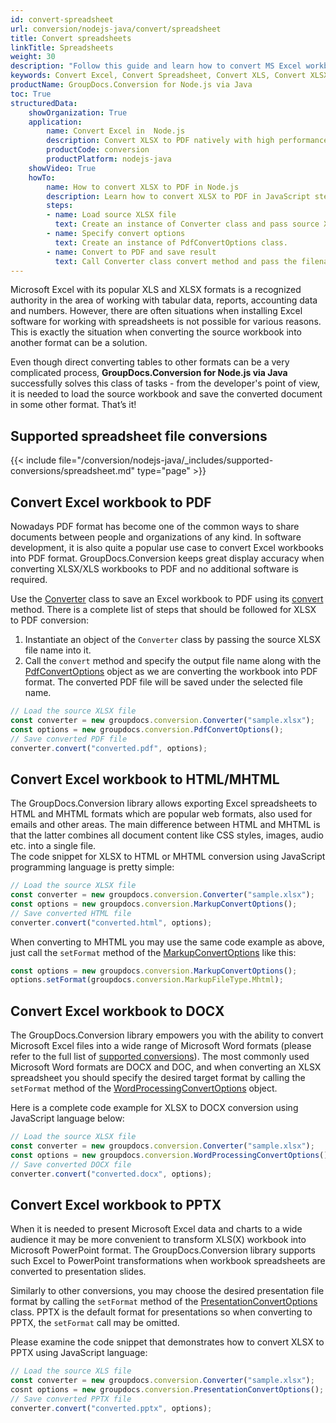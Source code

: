 ```yaml
---
id: convert-spreadsheet
url: conversion/nodejs-java/convert/spreadsheet
title: Convert spreadsheets
linkTitle: Spreadsheets
weight: 30
description: "Follow this guide and learn how to convert MS Excel workbooks - XLSX, XLS, XLSB using JavaScript language and GroupDocs.Conversion for Node.js via Java."
keywords: Convert Excel, Convert Spreadsheet, Convert XLS, Convert XLSX
productName: GroupDocs.Conversion for Node.js via Java
toc: True
structuredData:
    showOrganization: True
    application:    
        name: Convert Excel in  Node.js    
        description: Convert XLSX to PDF natively with high performance using JavaScript language and GroupDocs.Conversion for Node.js APIs
        productCode: conversion
        productPlatform: nodejs-java 
    showVideo: True
    howTo:
        name: How to convert XLSX to PDF in Node.js 
        description: Learn how to convert XLSX to PDF in JavaScript step by step
        steps:
        - name: Load source XLSX file 
          text: Create an instance of Converter class and pass source XLSX file path as a constructor parameter. You may specify absolute or relative file path as per your requirements. 
        - name: Specify convert options 
          text: Create an instance of PdfConvertOptions class.
        - name: Convert to PDF and save result 
          text: Call Converter class convert method and pass the filename for the converted PDF file and the PdfConvertOptions object from the previous step as parameters.
---
```

Microsoft Excel with its popular XLS and XLSX formats is a recognized authority in the area of working with tabular data, reports, accounting data and numbers. However, there are often situations when installing Excel software for working with spreadsheets is not possible for various reasons. This is exactly the situation when converting the source workbook into another format can be a solution. 

Even though direct converting tables to other formats can be a very complicated process, **GroupDocs.Conversion for Node.js via Java** successfully solves this class of tasks - from the developer's point of view, it is needed to load the source workbook and save the converted document in some other format. That’s it!

## Supported spreadsheet file conversions

{{< include file="/conversion/nodejs-java/_includes/supported-conversions/spreadsheet.md" type="page" >}}

## Convert Excel workbook to PDF

Nowadays PDF format has become one of the common ways to share documents between people and organizations of any kind. In software development, it is also quite a popular use case to convert Excel workbooks into PDF format. GroupDocs.Conversion keeps great display accuracy when converting XLSX/XLS workbooks to PDF and no additional software is required.  

Use the [Converter](#) class to save an Excel workbook to PDF using its [convert](#) method. There is a complete list of steps that should be followed for XLSX to PDF conversion:  

1. Instantiate an object of the `Converter` class by passing the source XLSX file name into it.
2. Call the `convert` method and specify the output file name along with the [PdfConvertOptions](#) object as we are converting the workbook into PDF format. The converted PDF file will be saved under the selected file name.  

```js
// Load the source XLSX file
const converter = new groupdocs.conversion.Converter("sample.xlsx");
const options = new groupdocs.conversion.PdfConvertOptions();
// Save converted PDF file
converter.convert("converted.pdf", options);
```

## Convert Excel workbook to HTML/MHTML

The GroupDocs.Conversion library allows exporting Excel spreadsheets to HTML and MHTML formats which are popular web formats, also used for emails and other areas.
The main difference between HTML and MHTML is that the latter combines all document content like CSS styles, images, audio etc. into a single file.  
The code snippet for XLSX to HTML or MHTML conversion using JavaScript programming language is pretty simple:  

```js
// Load the source XLSX file
const converter = new groupdocs.conversion.Converter("sample.xlsx");
const options = new groupdocs.conversion.MarkupConvertOptions();
// Save converted HTML file
converter.convert("converted.html", options);
```

When converting to MHTML you may use the same code example as above, just call the `setFormat` method of the [MarkupConvertOptions](#) like this:  

```js
const options = new groupdocs.conversion.MarkupConvertOptions();
options.setFormat(groupdocs.conversion.MarkupFileType.Mhtml);
```

## Convert Excel workbook to DOCX

The GroupDocs.Conversion library empowers you with the ability to convert Microsoft Excel files into a wide range of Microsoft Word formats (please refer to the full list of [supported conversions](#supported-spreadsheet-file-conversions)). The most commonly used Microsoft Word formats are DOCX and DOC, and when converting an XLSX spreadsheet you should specify the desired target format by calling the `setFormat` method of the [WordProcessingConvertOptions](#) object.  

Here is a complete code example for XLSX to DOCX conversion using JavaScript language below:

```js
// Load the source XLSX file
const converter = new groupdocs.conversion.Converter("sample.xlsx");
const options = new groupdocs.conversion.WordProcessingConvertOptions();
// Save converted DOCX file
converter.convert("converted.docx", options);
```

## Convert Excel workbook to PPTX

When it is needed to present Microsoft Excel data and charts to a wide audience it may be more convenient to transform XLS(X) workbook into Microsoft PowerPoint format. The GroupDocs.Conversion library supports such Excel to PowerPoint transformations when workbook spreadsheets are converted to presentation slides.  

Similarly to other conversions, you may choose the desired presentation file format by calling the `setFormat` method of the [PresentationConvertOptions](#) class. PPTX is the default format for presentations so when converting to PPTX, the `setFormat` call may be omitted.  

Please examine the code snippet that demonstrates how to convert XLSX to PPTX using JavaScript language:  

```js
// Load the source XLS file
const converter = new groupdocs.conversion.Converter("sample.xlsx");
cosnt options = new groupdocs.conversion.PresentationConvertOptions();
// Save converted PPTX file
converter.convert("converted.pptx", options);
```
